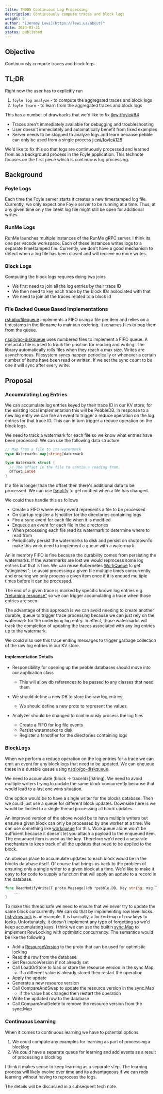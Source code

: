 ```yaml
---
title: TN005 Continuous Log Processing
description: Continuously compute traces and block logs
weight: 5
author: "[Jeremy Lewi](https://lewi.us/about)"
date: 2024-05-31
status: published
---
```


## Objective

Continuously compute traces and block logs

## TL;DR

Right now the user has to explicitly run

  1. `foyle log analyze` - to compute the aggregated traces and block logs
  1. `foyle learn` - to learn from the aggregated traces and block logs

This has a number of drawbacks that we'd like to fix [jlewi/foyle#84](https://github.com/jlewi/foyle/issues/84)

* Traces aren't immediately available for debugging and troubleshooting
* User doesn't immediately and automatically benefit from fixed examples
* Server needs to be stopped to analyze logs and learn because pebble can only be used 
  from a single process [jlewi/foyle#126](https://github.com/jlewi/foyle/issues/126)

We'd like to fix this so that logs are continuously processed and learned from as a background
process in the Foyle application. This technote focuses on the first piece which is continuous log processing. 

## Background

### Foyle Logs

Each time the Foyle server starts it creates a new timestamped log file. 
Currently, we only expect one Foyle server to be running at a time. 
Thus, at any given time only the latest log file might still be open for additional writes.

### RunMe Logs

RunMe launches multiple instances of the RunMe gRPC server. I think its one per vscode workspace.
Each of these instances writes logs to a separate timestamped file.
Currently, we don't have a good mechanism to detect when a log file has been closed and will recieve no more
writes.

### Block Logs

Computing the block logs requires doing two joins

* We first need to join all the log entries by their trace ID
* We then need to key each trace by the block IDs associated with that
* We need to join all the traces related to a block id 

### File Backed Queue Based Implementations

[rstudio/filequeue](https://github.com/rstudio/filequeue/blob/main/filequeue.go) implements a FIFO using a file per item 
and relies on a timestamp in the filename to maintain ordering. It renames files to pop them from the queue.

[nsqio/go-diskqueue](https://github.com/nsqio/go-diskqueue/blob/master/diskqueue.go) uses numbered files to implement 
a FIFO queue. A metadata file is used to track the position for reading and writing. The library automatically
rolls files when they reach a max size. Writes are asynchronous. Filesystem syncs happen periodically or whenever
a certain number of items have been read or written. If we set the sync count to be one it will sync after every write.


## Proposal 

### Accumulating Log Entries

We can accumulate log entries keyed by their trace ID in our KV store; for the existing local implementation this will be 
PebbleDB. In response to a new log entry we can fire an event to trigger a reduce operation on the log entries for that 
trace ID. This can in turn trigger a reduce operation on the block logs.

We need to track a watermark for each file so we know what entries have been processed. We can use the following
data structure

```go
// Map from a file to its watermark
type Watermarks map[string]Watermark

type Watermark struct {  
  // The offset in the file to continue reading from.
  Offset int64
}
```

If a file is longer than the offset then there's additional data to be processed. We can use 
[fsnotify](https://github.com/fsnotify/fsnotify) to get notified when a file has changed.

We could thus handle this as follows
* Create a FIFO where every event represents a file to be processed
* On startup register a fsnotifier for the directories containing logs
* Fire a sync event for each file when it is modified
* Enqueue an event for each file in the directories 
* When processing each file read its watermark to determine where to read from
* Periodically persist the watermarks to disk and persist on shutdownTo make this work need to implement a queue with a watermark. 

An in memory FIFO is fine because the durability comes from persisting the watermarks. If the watermarks
are lost we would reprocess some log entries but that is fine. We can reuse Kubernetes 
[WorkQueue](https://pkg.go.dev/k8s.io/client-go/util/workqueue)  to get "stinginess"; i.e 
avoid processing a given file multiple times concurrently and ensuring we only process a given item once if
it is enqued multiple times before it can be processed.

The end of a given trace is marked by specific known log entries e.g. 
["returning response"](https://github.com/jlewi/foyle/blob/e2da53a6e1c04f6bd87414c3aa8c2e37d3cac6c1/app/pkg/agent/agent.go#L114)
so we can trigger accumulating a trace when those entries are seen.

The advantage of this approach is we can avoid needing to create another durable, queue to trigger
trace processing because we can just rely on the watermark for the underlying log entry. In effect,
those watermarks will track the completion of updating the traces associated with any log entries up to
the watermark.

We could also use this trace ending messages to trigger garbage collection of the raw log entries in our KV store.

#### Implementation Details

* Responsibility for opening up the pebble databases should move into our application class 
  * This will allow db references to be passed to any classes that need them

* We should define a new DB to store the raw log entries
  * We should define a new proto to represent the values
* Analyzer should be changed to continuously process the log files
  * Create a FIFO for log file events
  * Persist watermarks to disk
  * Register a fsnotifier for the directories containing logs

### BlockLogs

When we perform a reduce operation on the log entries for a trace we can emit an event for any block logs that need to be
updated. We can enqueue these in a durable queue using 
[nsqio/go-diskqueue](https://github.com/nsqio/go-diskqueue/blob/master/diskqueue.go).

We need to accumulate (block -> traceIds[]string). We need to avoid multiple writers trying to update
the same block concurrently because that would lead to a last one wins situation. 

One option would be to have a single writer for the blocks database. Then we could just use a queue
for different block updates. Downside here is we would be limited to a single thread processing all block updates.

An improved version of the above would be to have multiple writers but ensure a given block can only be processed
by one worker at a time. We can use something like [workqueue](https://pkg.go.dev/k8s.io/client-go/util/workqueue)
for this. Workqueue alone won't be sufficient because it doesn't let you attach a payload to the enqueued item. The 
enqueued item is used as the key. Therefore we'd need a separate mechanism to keep track of all the updates that
need to be applied to the block.

An obvious place to accumulate updates to each block would be in the blocks database itself. Of course that brings
us back to the problem of ensuring only a single writer to a given block at a time. We'd like to make it easy to
for code to supply a function that will apply an update to a record in the database.

```go
func ReadModifyWrite[T proto.Message](db *pebble.DB, key string, msg T, modify func(T) error) error {
	...
}
```

To make this thread safe we need to ensure that we never try to update the same block concurrently. We can do
that by implementing row level locks. [fishy/rowlock](https://github.com/fishy/rowlock/blob/master/rowlock.go) is
an example. It is basically, a locked map of row keys to locks. Unfortunately, it doesn't implement any type of
forgetting so we'd keep accumulating keys. I think we can use the builtin [sync.Map](https://pkg.go.dev/sync#Map)
to implement RowLocking with optimistic concurrency. The semantics would be like the following

* Add a [ResourceVersion](https://github.com/kubernetes/apimachinery/blob/703232ea6da48aed7ac22260dabc6eac01aab896/pkg/apis/meta/v1/types.go#L172)
  to the proto that can be used for optimistic locking
* Read the row from the database
* Set ResourceVersion if not already set
* Call LoadOrStore to load or store the resource version in the sync.Map
  * If a different value is already stored then restart the operation
* Apply the update
* Generate a new resource version
* Call CompareAndSwap to update the resource version in the sync.Map
  * If the value has changed then restart the operation
* Write the updated row to the database
* Call CompareAndDelete to remove the resource version from the sync.Map

### Continuous Learning

When it comes to continuous learning we have to potential options

1. We could compute any examples for learning as part of processing a blocklog
2. We could have a separate queue for learning and add events as a result of processing a blocklog

I think it makes sense to keep learning as a separate step. The learning process will likely evolve over time and
its advantageous if we can redo learning without having to reprocess the logs.

The details will be discussed in a subsequent tech note.









